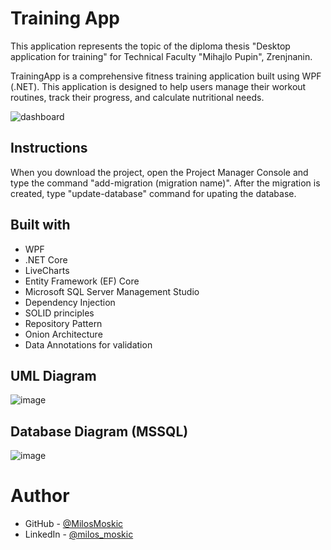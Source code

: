 # Training App

This application represents the topic of the diploma thesis "Desktop application for training" for Technical Faculty "Mihajlo Pupin", Zrenjnanin.

TrainingApp is a comprehensive fitness training application built using WPF (.NET). This application is designed to help users manage their workout routines, track their progress, and calculate nutritional needs.

![dashboard](https://github.com/user-attachments/assets/6e6983ac-96be-4024-be18-7e4876e46c7c)

## Instructions

When you download the project, open the Project Manager Console and type the command "add-migration (migration name)". After the migration is created, type "update-database" command for upating the database.

## Built with

- WPF
- .NET Core
- LiveCharts
- Entity Framework (EF) Core
- Microsoft SQL Server Management Studio
- Dependency Injection
- SOLID principles
- Repository Pattern
- Onion Architecture
- Data Annotations for validation

## UML Diagram

![image](https://github.com/user-attachments/assets/9e8e4d8d-749e-43d4-902e-85b82143c552)

## Database Diagram (MSSQL)

![image](https://github.com/user-attachments/assets/e03e6939-9f78-427d-a9e9-d67e41dd9cb6)

# Author

- GitHub - [@MilosMoskic](https://github.com/MilosMoskic)
- LinkedIn - [@milos_moskic](https://www.linkedin.com/in/milosmoskic/)

